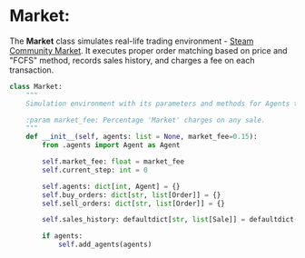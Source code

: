 # Market:

The **Market** class simulates real-life trading environment - [Steam Community Market](https://steamcommunity.com/market/). It executes proper order matching based on price and "FCFS" method, records sales history, and charges a fee on each transaction.

```python
class Market:
    """
    Simulation environment with its parameters and methods for Agents to interact with.

    :param market_fee: Percentage 'Market' charges on any sale.
    """
    def __init__(self, agents: list = None, market_fee=0.15):
        from .agents import Agent as Agent

        self.market_fee: float = market_fee
        self.current_step: int = 0

        self.agents: dict[int, Agent] = {}
        self.buy_orders: dict[str, list[Order]] = {}
        self.sell_orders: dict[str, list[Order]] = {}

        self.sales_history: defaultdict[str, list[Sale]] = defaultdict(list)

        if agents:
            self.add_agents(agents)
```
